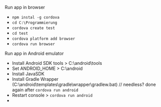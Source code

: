 Run app in browser
- `npm instal -g cordova`
- `cd C:\Programmierung`
- `cordova create test`
- `cd test`
- `cordova platform add browser`
- `cordova run browser`

Run app in Android emulator
- Install Android SDK tools > C:\android\tools
- Set ANDROID_HOME > C:\android
- Install JavaSDK
- Install Gradle Wrapper (C:\android\templates\gradle\wrapper\gradlew.bat) // needless? done again after `cordova run android`
- Restart console > `cordova run android`
- 
